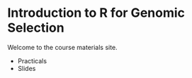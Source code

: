 # Introduction to R for Genomic Selection

Welcome to the course materials site.

- Practicals
- Slides
